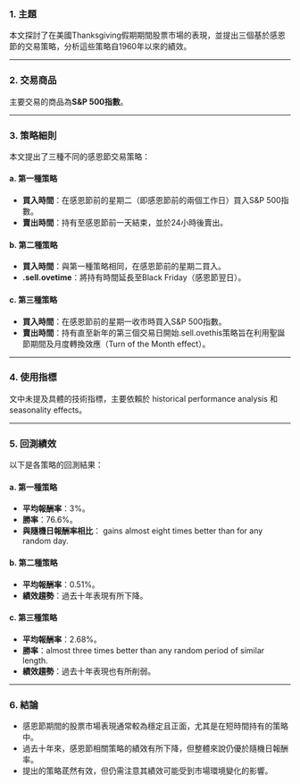 ### 1. 主題  
本文探討了在美國Thanksgiving假期期間股票市場的表現，並提出三個基於感恩節的交易策略，分析這些策略自1960年以來的績效。

---

### 2. 交易商品  
主要交易的商品為**S&P 500指數**。

---

### 3. 策略細則  
本文提出了三種不同的感恩節交易策略：  

#### a. 第一種策略  
- **買入時間**：在感恩節前的星期二（即感恩節前的兩個工作日）買入S&P 500指數。  
- **賣出時間**：持有至感恩節前一天結束，並於24小時後賣出。  

#### b. 第二種策略  
- **買入時間**：與第一種策略相同，在感恩節前的星期二買入。  
- **.sell.ovetime**：將持有時間延長至Black Friday（感恩節翌日）。  

#### c. 第三種策略  
- **買入時間**：在感恩節前的星期一收市時買入S&P 500指數。  
- **賣出時間**：持有直至新年的第三個交易日開始.sell.ovethis策略旨在利用聖誕節期間及月度轉換效應（Turn of the Month effect）。  

---

### 4. 使用指標  
文中未提及具體的技術指標，主要依賴於 historical performance analysis 和 seasonality effects。  

---

### 5. 回測績效  
以下是各策略的回測結果：  

#### a. 第一種策略  
- **平均報酬率**：3%。  
- **勝率**：76.6%。  
- **與隨機日報酬率相比**： gains almost eight times better than for any random day.  

#### b. 第二種策略  
- **平均報酬率**：0.51%。  
- **績效趨勢**：過去十年表現有所下降。  

#### c. 第三種策略  
- **平均報酬率**：2.68%。  
- **勝率**：almost three times better than any random period of similar length.  
- **績效趨勢**：過去十年表現也有所削弱。  

---

### 6. 結論  
- 感恩節期間的股票市場表現通常較為穩定且正面，尤其是在短時間持有的策略中。  
- 過去十年來，感恩節相關策略的績效有所下降，但整體來說仍優於隨機日報酬率。  
- 提出的策略茋然有效，但仍需注意其績效可能受到市場環境變化的影響。
